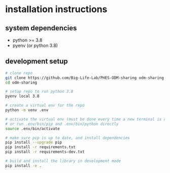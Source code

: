 # installation instructions

## system dependencies

- python >= 3.8
- pyenv (or python 3.8)

## development setup

```bash
# clone repo
git clone https://github.com/Big-Life-Lab/PHES-ODM-sharing odm-sharing
cd odm-sharing

# setup repo to run python 3.8
pyenv local 3.8

# create a virtual env for the repo
python -m venv .env

# activate the virtual env (must be done every time a new terminal is opened),
# or run .env/bin/pip and .env/bin/python directly
source .env/bin/activate

# make sure pip is up to date, and install dependencies
pip install --upgrade pip
pip install -r requirements.txt
pip install -r requirements-dev.txt

# build and install the library in development mode
pip install -e .
```
